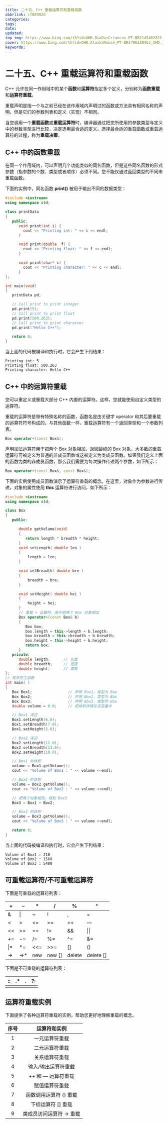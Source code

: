 ```yaml
---
title: 二十五、C++ 重载运算符和重载函数
abbrlink: cf08982d
categories: 
tags: 
date: 
updated: 
top_img: https://www.bing.com/th?id=OHR.DiaDasCriancas_PT-BR2145402821_UHD.jpg
cover: https://www.bing.com/th?id=OHR.AlaskaMoose_PT-BR4786128463_UHD.jpg
keywords: 
---
```

# 二十五、C++ 重载运算符和重载函数

C++ 允许在同一作用域中的某个**函数**和**运算符**指定多个定义，分别称为**函数重载**和**运算符重载**。

重载声明是指一个与之前已经在该作用域内声明过的函数或方法具有相同名称的声明，但是它们的参数列表和定义（实现）不相同。

当您调用一个**重载函数**或**重载运算符**时，编译器通过把您所使用的参数类型与定义中的参数类型进行比较，决定选用最合适的定义。选择最合适的重载函数或重载运算符的过程，称为**重载决策**。

## C++ 中的函数重载

在同一个作用域内，可以声明几个功能类似的同名函数，但是这些同名函数的形式参数（指参数的个数、类型或者顺序）必须不同。您不能仅通过返回类型的不同来重载函数。

下面的实例中，同名函数 **print()** 被用于输出不同的数据类型：

```c++
#include <iostream>
using namespace std;

class printData 
{
   public:
      void print(int i) {
        cout << "Printing int: " << i << endl;
      }

      void print(double  f) {
        cout << "Printing float: " << f << endl;
      }

      void print(char* c) {
        cout << "Printing character: " << c << endl;
      }
};

int main(void)
{
   printData pd;

   // Call print to print integer
   pd.print(5);
   // Call print to print float
   pd.print(500.263);
   // Call print to print character
   pd.print("Hello C++");

   return 0;
}
```

当上面的代码被编译和执行时，它会产生下列结果：

```
Printing int: 5
Printing float: 500.263
Printing character: Hello C++
```

## C++ 中的运算符重载

您可以重定义或重载大部分 C++ 内置的运算符。这样，您就能使用自定义类型的运算符。

重载的运算符是带有特殊名称的函数，函数名是由关键字 operator 和其后要重载的运算符符号构成的。与其他函数一样，重载运算符有一个返回类型和一个参数列表。

```c++
Box operator+(const Box&);
```

声明加法运算符用于把两个 Box 对象相加，返回最终的 Box 对象。大多数的重载运算符可被定义为普通的非成员函数或这被定义为类成员函数。如果我们定义上面的函数为类的非成员函数，那么我们需要为每次操作传递两个参数，如下所示：

```c++
Box operator+(const Box&, const Box&);
```

下面的实例使用成员函数演示了运算符重载的概念。在这里，对象作为参数进行传递，对象的属性使用 **this** 运算符进行访问，如下所示：

```c++
#include <iostream>
using namespace std;

class Box
{
   public:

      double getVolume(void)
      {
         return length * breadth * height;
      }
      void setLength( double len )
      {
          length = len;
      }

      void setBreadth( double bre )
      {
          breadth = bre;
      }

      void setHeight( double hei )
      {
          height = hei;
      }
      // 重载 + 运算符，用于把两个 Box 对象相加
      Box operator+(const Box& b)
      {
         Box box;
         box.length = this->length + b.length;
         box.breadth = this->breadth + b.breadth;
         box.height = this->height + b.height;
         return box;
      }
   private:
      double length;      // 长度
      double breadth;     // 宽度
      double height;      // 高度
};
// 程序的主函数
int main( )
{
   Box Box1;                // 声明 Box1，类型为 Box
   Box Box2;                // 声明 Box2，类型为 Box
   Box Box3;                // 声明 Box3，类型为 Box
   double volume = 0.0;     // 把体积存储在该变量中

   // Box1 详述
   Box1.setLength(6.0); 
   Box1.setBreadth(7.0); 
   Box1.setHeight(5.0);

   // Box2 详述
   Box2.setLength(12.0); 
   Box2.setBreadth(13.0); 
   Box2.setHeight(10.0);

   // Box1 的体积
   volume = Box1.getVolume();
   cout << "Volume of Box1 : " << volume <<endl;

   // Box2 的体积
   volume = Box2.getVolume();
   cout << "Volume of Box2 : " << volume <<endl;

   // 把两个对象相加，得到 Box3
   Box3 = Box1 + Box2;

   // Box3 的体积
   volume = Box3.getVolume();
   cout << "Volume of Box3 : " << volume <<endl;

   return 0;
}
```

当上面的代码被编译和执行时，它会产生下列结果：

```
Volume of Box1 : 210
Volume of Box2 : 1560
Volume of Box3 : 5400
```

## 可重载运算符/不可重载运算符

下面是可重载的运算符列表：

| +    | –    | *    | /      | %      | ^         |
| ---- | ---- | ---- | ------ | ------ | --------- |
| &    | \|   | ~    | !      | ,      | =         |
| <    | >    | <=   | >=     | ++     | —         |
| <<   | >>   | ==   | !=     | &&     | \|\|      |
| +=   | -=   | /=   | %=     | ^=     | &=        |
| \|=  | *=   | <<=  | >>=    | []     | ()        |
| ->   | ->*  | new  | new [] | delete | delete [] |

下面是不可重载的运算符列表：

| ::   | .*   | .    | ?:   |
| ---- | ---- | ---- | ---- |
|      |      |      |      |

## 运算符重载实例

下面提供了各种运算符重载的实例，帮助您更好地理解重载的概念。

| 序号 |       运算符和实例       |
| :--: | :----------------------: |
|  1   |      一元运算符重载      |
|  2   |      二元运算符重载      |
|  3   |      关系运算符重载      |
|  4   |   输入/输出运算符重载    |
|  5   |    ++ 和 — 运算符重载    |
|  6   |      赋值运算符重载      |
|  7   |  函数调用运算符 () 重载  |
|  8   |    下标运算符 [] 重载    |
|  9   | 类成员访问运算符 -> 重载 |